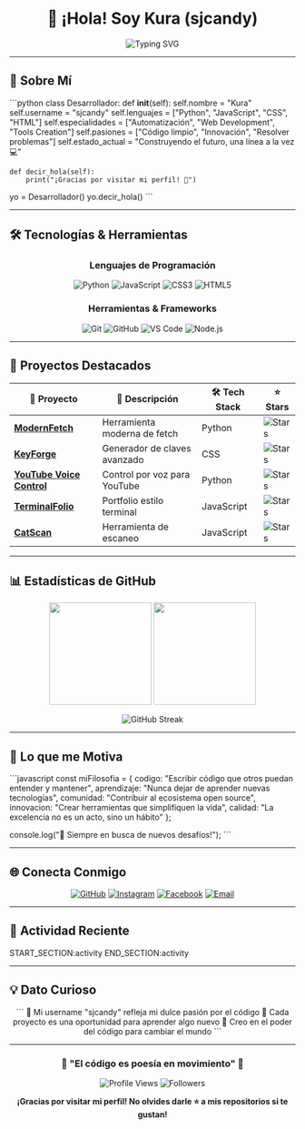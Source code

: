 <div align="center">

# 🍭 ¡Hola! Soy Kura (sjcandy) 

<img src="https://readme-typing-svg.herokuapp.com?font=Fira+Code&size=22&duration=3000&pause=1000&color=FF6B9D&center=true&vCenter=true&width=435&lines=Desarrolladora+Full+Stack;Creadora+de+Herramientas+%C3%9Atiles;Amante+del+C%C3%B3digo+Limpio;Siempre+Aprendiendo+%F0%9F%9A%80" alt="Typing SVG" />

</div>

---

## 🚀 Sobre Mí

\`\`\`python
class Desarrollador:
    def __init__(self):
        self.nombre = "Kura"
        self.username = "sjcandy"
        self.lenguajes = ["Python", "JavaScript", "CSS", "HTML"]
        self.especialidades = ["Automatización", "Web Development", "Tools Creation"]
        self.pasiones = ["Código limpio", "Innovación", "Resolver problemas"]
        self.estado_actual = "Construyendo el futuro, una línea a la vez 💻"
    
    def decir_hola(self):
        print("¡Gracias por visitar mi perfil! 🎉")

yo = Desarrollador()
yo.decir_hola()
\`\`\`

---

## 🛠️ Tecnologías & Herramientas

<div align="center">

### Lenguajes de Programación
![Python](https://img.shields.io/badge/Python-3776AB?style=for-the-badge&logo=python&logoColor=white)
![JavaScript](https://img.shields.io/badge/JavaScript-F7DF1E?style=for-the-badge&logo=javascript&logoColor=black)
![CSS3](https://img.shields.io/badge/CSS3-1572B6?style=for-the-badge&logo=css3&logoColor=white)
![HTML5](https://img.shields.io/badge/HTML5-E34F26?style=for-the-badge&logo=html5&logoColor=white)

### Herramientas & Frameworks
![Git](https://img.shields.io/badge/Git-F05032?style=for-the-badge&logo=git&logoColor=white)
![GitHub](https://img.shields.io/badge/GitHub-181717?style=for-the-badge&logo=github&logoColor=white)
![VS Code](https://img.shields.io/badge/VS_Code-007ACC?style=for-the-badge&logo=visual-studio-code&logoColor=white)
![Node.js](https://img.shields.io/badge/Node.js-339933?style=for-the-badge&logo=node.js&logoColor=white)

</div>

---

## 🌟 Proyectos Destacados

<div align="center">

| 🚀 Proyecto | 📝 Descripción | 🛠️ Tech Stack | ⭐ Stars |
|-------------|----------------|----------------|----------|
| **[ModernFetch](https://github.com/sjcandy/modernfetch)** | Herramienta moderna de fetch | Python | ![Stars](https://img.shields.io/github/stars/sjcandy/modernfetch?style=social) |
| **[KeyForge](https://github.com/sjcandy/KeyForge)** | Generador de claves avanzado | CSS | ![Stars](https://img.shields.io/github/stars/sjcandy/KeyForge?style=social) |
| **[YouTube Voice Control](https://github.com/sjcandy/youtube-voice-control)** | Control por voz para YouTube | Python | ![Stars](https://img.shields.io/github/stars/sjcandy/youtube-voice-control?style=social) |
| **[TerminalFolio](https://github.com/sjcandy/TerminalFolio)** | Portfolio estilo terminal | JavaScript | ![Stars](https://img.shields.io/github/stars/sjcandy/TerminalFolio?style=social) |
| **[CatScan](https://github.com/sjcandy/catScan)** | Herramienta de escaneo | JavaScript | ![Stars](https://img.shields.io/github/stars/sjcandy/catScan?style=social) |

</div>

---

## 📊 Estadísticas de GitHub

<div align="center">

<img height="180em" src="https://github-readme-stats.vercel.app/api?username=sjcandy&show_icons=true&theme=radical&include_all_commits=true&count_private=true"/>
<img height="180em" src="https://github-readme-stats.vercel.app/api/top-langs/?username=sjcandy&layout=compact&langs_count=8&theme=radical"/>

</div>

<div align="center">

![GitHub Streak](https://github-readme-streak-stats.herokuapp.com/?user=sjcandy&theme=radical)

</div>

---

## 🎯 Lo que me Motiva

\`\`\`javascript
const miFilosofia = {
    codigo: "Escribir código que otros puedan entender y mantener",
    aprendizaje: "Nunca dejar de aprender nuevas tecnologías",
    comunidad: "Contribuir al ecosistema open source",
    innovacion: "Crear herramientas que simplifiquen la vida",
    calidad: "La excelencia no es un acto, sino un hábito"
};

console.log("🚀 Siempre en busca de nuevos desafíos!");
\`\`\`

---

## 🌐 Conecta Conmigo

<div align="center">

[![GitHub](https://img.shields.io/badge/GitHub-181717?style=for-the-badge&logo=github&logoColor=white)](https://github.com/sjcandy)
[![Instagram](https://img.shields.io/badge/Instagram-E4405F?style=for-the-badge&logo=instagram&logoColor=white)](https://www.instagram.com/sofialopez200122/)
[![Facebook](https://img.shields.io/badge/Facebook-1877F2?style=for-the-badge&logo=facebook&logoColor=white)](https://www.facebook.com/sofia.lopez.427794)
[![Email](https://img.shields.io/badge/Email-D14836?style=for-the-badge&logo=gmail&logoColor=white)](mailto:tu-email@ejemplo.com)

</div>

---

## 🎨 Actividad Reciente

START_SECTION:activity
END_SECTION:activity

---

## 💡 Dato Curioso

<div align="center">

\`\`\`
🍭 Mi username "sjcandy" refleja mi dulce pasión por el código
🎯 Cada proyecto es una oportunidad para aprender algo nuevo
🚀 Creo en el poder del código para cambiar el mundo
\`\`\`

</div>

---

<div align="center">

### 🌟 "El código es poesía en movimiento" 🌟

![Profile Views](https://komarev.com/ghpvc/?username=sjcandy&color=brightgreen&style=flat-square)
![Followers](https://img.shields.io/github/followers/sjcandy?style=social)

**¡Gracias por visitar mi perfil! No olvides darle ⭐ a mis repositorios si te gustan!**

</div>
